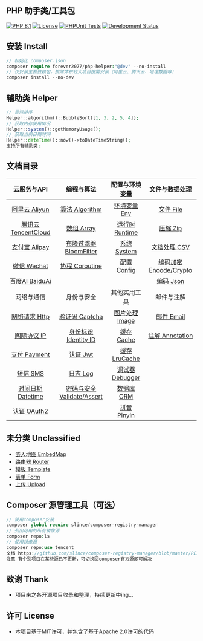 ## PHP 助手类/工具包

[![PHP 8.1](https://img.shields.io/badge/PHP-8.1-8892BF.svg)](https://www.php.net/releases/8.1/en.php) [![License](https://img.shields.io/badge/License-MIT-green.svg)](https://opensource.org/licenses/MIT) [![PHPUnit Tests](https://img.shields.io/badge/PHPUnit-Passed-brightgreen.svg)](https://phpunit.de/) [![Development Status](https://img.shields.io/badge/Development-Active-brightgreen.svg)](https://your-project-repo-link)

## 安装 Install

```php
// 初始化 composer.json
composer require forever2077/php-helper:"@dev" --no-install
// 仅安装主要依赖包，排除体积较大项目按需安装（阿里云、腾讯云、地理数据等）
composer install --no-dev
```

## 辅助类 Helper

```php
// 冒泡排序
Helper::algorithm()::BubbleSort([1, 3, 2, 5, 4]);
// 获取内存使用情况
Helper::system()::getMemoryUsage();
// 获取当前日期时间
Helper::dateTime()::now()->toDateTimeString();
支持所有辅助类;
```

## 文档目录


|                云服务与API                |                     编程与算法                     |           配置与环境变量           |                文件与数据处理                |
| :----------------------------------------: | :-------------------------------------------------: | :--------------------------------: | :-------------------------------------------: |
|       [阿里云 Aliyun](doc/Aliyun.md)       |         [算法 Algorithm](doc/Algorithm.md)         |     [环境变量 Env](doc/Env.md)     |           [文件 File](doc/File.md)           |
| [腾讯云 TencentCloud](doc/TencentCloud.md) |             [数组 Array](doc/Array.md)             |  [运行时 Runtime](doc/Runtime.md)  |            [压缩 Zip](doc/Zip.md)            |
|       [支付宝 Alipay](doc/Alipay.md)       |    [布隆过滤器 BloomFilter](doc/BloomFilter.md)    |    [系统 System](doc/System.md)    |          [文档处理 CSV](doc/CSV.md)          |
|        [微信 Wechat](doc/Wechat.md)        |         [协程 Coroutine](doc/Coroutine.md)         |    [配置 Config](doc/Config.md)    | [编码加密 Encode/Crypto](doc/EncodeCrypto.md) |
|      [百度AI BaiduAi](doc/BaiduAi.md)      |                                                    |                                    |           [编码 Json](doc/Json.md)           |
|                 网络与通信                 |                     身份与安全                     |            其他实用工具            |                  邮件与注解                  |
|        [网络请求 Http](doc/Http.md)        |          [验证码 Captcha](doc/Captcha.md)          |   [图片处理 Image](doc/Image.md)   |          [邮件 Email](doc/Email.md)          |
|          [网际协议 IP](doc/IP.md)          |      [身份标识 Identity ID](doc/IdentityID.md)      |     [缓存 Cache](doc/Cache.md)     |     [注解 Annotation](doc/Annotation.md)     |
|       [支付 Payment](doc/Payment.md)       |               [认证 Jwt](doc/Jwt.md)               |  [缓存 LruCache](doc/LRUCache.md)  |                                              |
|           [短信 SMS](doc/SMS.md)           |               [日志 Log](doc/Log.md)               | [调试器 Debugger](doc/Debugger.md) |                                              |
|    [时间日期 Datetime](doc/Datetime.md)    | [密码与安全 Validate/Assert](doc/ValidateAssert.md) |      [数据库 ORM](doc/ORM.md)      |                                              |
|        [认证 OAuth2](doc/OAuth2.md)        |                                                    |    [拼音 Pinyin](doc/Pinyin.md)    |                                              |

## 未分类 Unclassified

- [嵌入地图 EmbedMap](doc/EmbedMap.md)
- [路由器 Router](doc/Router.md)
- [模板 Template](doc/Template.md)
- [表单 Form](doc/Form.md)
- [上传 Upload](doc/Upload.md)

## Composer 源管理工具（可选）

```php
// 使用composer安装
composer global require slince/composer-registry-manager
// 列出可用的所有镜像源
composer repo:ls
// 使用镜像源
composer repo:use tencent
文档 https://github.com/slince/composer-registry-manager/blob/master/README-zh_CN.md
注意 有个别项目在某些源已不更新，可切换回composer官方源即可解决
```

## 致谢 Thank

* 项目来之各开源项目收录和整理，持续更新中ing...

## 许可 License

* 本项目基于MIT许可，并包含了基于Apache 2.0许可的代码
